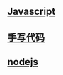 ## [Javascript](./javascript/JS.md)

## [手写代码](./writeCode/writeCode.md)

## [nodejs](./node/node.md)
